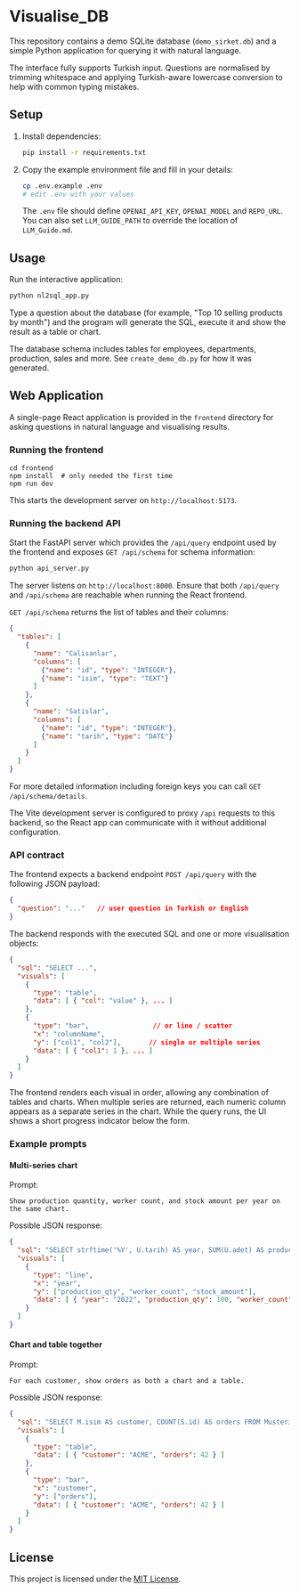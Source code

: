 # Visualise_DB

This repository contains a demo SQLite database (`demo_sirket.db`) and a simple Python application for querying it with natural language.

The interface fully supports Turkish input. Questions are normalised by trimming whitespace and applying Turkish-aware lowercase conversion to help with common typing mistakes.

## Setup
1. Install dependencies:
   ```bash
   pip install -r requirements.txt
   ```
2. Copy the example environment file and fill in your details:
   ```bash
   cp .env.example .env
   # edit .env with your values
   ```
   The `.env` file should define `OPENAI_API_KEY`, `OPENAI_MODEL` and `REPO_URL`.
   You can also set `LLM_GUIDE_PATH` to override the location of `LLM_Guide.md`.

## Usage
Run the interactive application:
```bash
python nl2sql_app.py
```
Type a question about the database (for example, "Top 10 selling products by month") and the program will generate the SQL, execute it and show the result as a table or chart.

The database schema includes tables for employees, departments, production, sales and more. See `create_demo_db.py` for how it was generated.

## Web Application
A single-page React application is provided in the `frontend` directory for asking questions in natural language and visualising results.

### Running the frontend
```
cd frontend
npm install  # only needed the first time
npm run dev
```
This starts the development server on `http://localhost:5173`.

### Running the backend API
Start the FastAPI server which provides the `/api/query` endpoint used by the frontend and exposes `GET /api/schema` for schema information:
```bash
python api_server.py
```
The server listens on `http://localhost:8000`. Ensure that both `/api/query` and
`/api/schema` are reachable when running the React frontend.

`GET /api/schema` returns the list of tables and their columns:

```json
{
  "tables": [
    {
      "name": "Calisanlar",
      "columns": [
        {"name": "id", "type": "INTEGER"},
        {"name": "isim", "type": "TEXT"}
      ]
    },
    {
      "name": "Satislar",
      "columns": [
        {"name": "id", "type": "INTEGER"},
        {"name": "tarih", "type": "DATE"}
      ]
    }
  ]
}
```

For more detailed information including foreign keys you can call
`GET /api/schema/details`.

The Vite development server is configured to proxy `/api` requests to this backend, so the React app can communicate with it without additional configuration.

### API contract
The frontend expects a backend endpoint `POST /api/query` with the following JSON payload:
```json
{
  "question": "..."   // user question in Turkish or English
}
```
The backend responds with the executed SQL and one or more visualisation objects:
```json
{
  "sql": "SELECT ...",
  "visuals": [
    {
      "type": "table",
      "data": [ { "col": "value" }, ... ]
    },
    {
      "type": "bar",                // or line / scatter
      "x": "columnName",
      "y": ["col1", "col2"],       // single or multiple series
      "data": [ { "col1": 1 }, ... ]
    }
  ]
}
```
The frontend renders each visual in order, allowing any combination of tables and charts. When multiple series are returned, each numeric column appears as a separate series in the chart. While the query runs, the UI shows a short progress indicator below the form.

### Example prompts

#### Multi-series chart

Prompt:

```
Show production quantity, worker count, and stock amount per year on the same chart.
```

Possible JSON response:

```json
{
  "sql": "SELECT strftime('%Y', U.tarih) AS year, SUM(U.adet) AS production_qty, COUNT(DISTINCT C.id) AS worker_count, SUM(S.miktar) AS stock_amount FROM Uretim U JOIN Calisanlar C ON U.calisan_id = C.id LEFT JOIN Stoklar S ON U.urun_id = S.urun_id GROUP BY year ORDER BY year",
  "visuals": [
    {
      "type": "line",
      "x": "year",
      "y": ["production_qty", "worker_count", "stock_amount"],
      "data": [ { "year": "2022", "production_qty": 100, "worker_count": 50, "stock_amount": 30 } ]
    }
  ]
}
```

#### Chart and table together

Prompt:

```
For each customer, show orders as both a chart and a table.
```

Possible JSON response:

```json
{
  "sql": "SELECT M.isim AS customer, COUNT(S.id) AS orders FROM Musteriler M JOIN Satislar S ON M.id = S.musteri_id GROUP BY customer ORDER BY orders DESC",
  "visuals": [
    {
      "type": "table",
      "data": [ { "customer": "ACME", "orders": 42 } ]
    },
    {
      "type": "bar",
      "x": "customer",
      "y": ["orders"],
      "data": [ { "customer": "ACME", "orders": 42 } ]
    }
  ]
}
```

## License

This project is licensed under the [MIT License](LICENSE).

